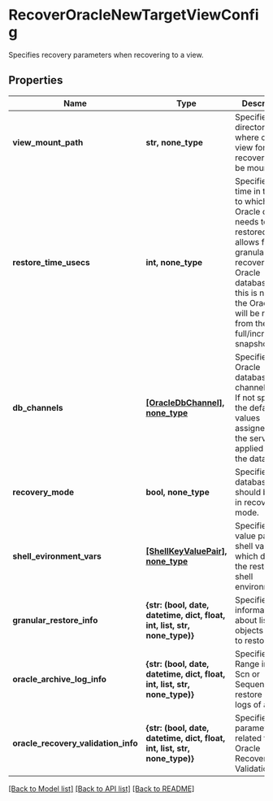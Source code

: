 # RecoverOracleNewTargetViewConfig

Specifies recovery parameters when recovering to a view.

## Properties
Name | Type | Description | Notes
------------ | ------------- | ------------- | -------------
**view_mount_path** | **str, none_type** | Specifies the directory where cohesity view for app recovery will be mounted. | [optional] 
**restore_time_usecs** | **int, none_type** | Specifies the time in the past to which the Oracle db needs to be restored. This allows for granular recovery of Oracle databases. If this is not set, the Oracle db will be restored from the full/incremental snapshot. | [optional] 
**db_channels** | [**[OracleDbChannel], none_type**](OracleDbChannel.md) | Specifies the Oracle database node channels info. If not specified, the default values assigned by the server are applied to all the databases. | [optional] 
**recovery_mode** | **bool, none_type** | Specifies if database should be left in recovery mode. | [optional] 
**shell_evironment_vars** | [**[ShellKeyValuePair], none_type**](ShellKeyValuePair.md) | Specifies key value pairs of shell variables which defines the restore shell environment. | [optional] 
**granular_restore_info** | **{str: (bool, date, datetime, dict, float, int, list, str, none_type)}** | Specifies information about list of objects (PDBs) to restore. | [optional] 
**oracle_archive_log_info** | **{str: (bool, date, datetime, dict, float, int, list, str, none_type)}** | Specifies Range in Time, Scn or Sequence to restore archive logs of a DB. | [optional] 
**oracle_recovery_validation_info** | **{str: (bool, date, datetime, dict, float, int, list, str, none_type)}** | Specifies parameters related to Oracle Recovery Validation. | [optional] 

[[Back to Model list]](../README.md#documentation-for-models) [[Back to API list]](../README.md#documentation-for-api-endpoints) [[Back to README]](../README.md)


